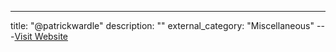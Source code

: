 ---
title: "@patrickwardle"
description: ""
external_category: "Miscellaneous"
---[Visit Website](https://twitter.com/patrickwardle)

